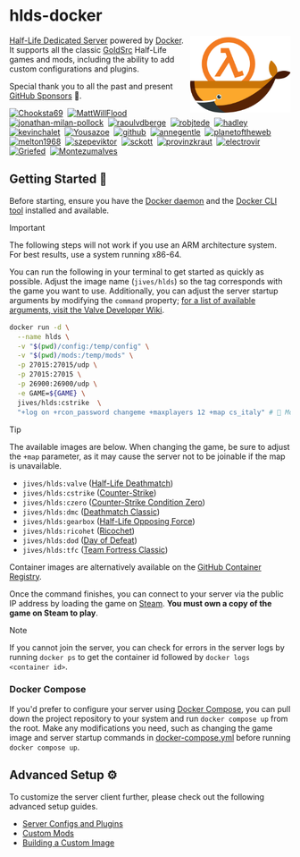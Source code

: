 # hlds-docker

<img align="right" width="180" height="auto"  src="./.github/docs/docker.svg" alt="Docker in the Half-Life Colours">

[Half-Life Dedicated Server](https://help.steampowered.com/en/faqs/view/081A-106F-B906-1A7A) powered by [Docker](https://www.docker.com). It supports all the classic [GoldSrc](https://developer.valvesoftware.com/wiki/GoldSrc) Half-Life games and mods, including the ability to add custom configurations and plugins.

Special thank you to all the past and present [GitHub Sponsors](https://github.com/sponsors/JamesIves) 💖.

<!-- sponsors --><a href="https://github.com/Chooksta69"><img src="https://github.com/Chooksta69.png" width="25px" alt="Chooksta69" /></a>&nbsp;&nbsp;<a href="https://github.com/MattWillFlood"><img src="https://github.com/MattWillFlood.png" width="25px" alt="MattWillFlood" /></a>&nbsp;&nbsp;<a href="https://github.com/jonathan-milan-pollock"><img src="https://github.com/jonathan-milan-pollock.png" width="25px" alt="jonathan-milan-pollock" /></a>&nbsp;&nbsp;<a href="https://github.com/raoulvdberge"><img src="https://github.com/raoulvdberge.png" width="25px" alt="raoulvdberge" /></a>&nbsp;&nbsp;<a href="https://github.com/robjtede"><img src="https://github.com/robjtede.png" width="25px" alt="robjtede" /></a>&nbsp;&nbsp;<a href="https://github.com/hadley"><img src="https://github.com/hadley.png" width="25px" alt="hadley" /></a>&nbsp;&nbsp;<a href="https://github.com/kevinchalet"><img src="https://github.com/kevinchalet.png" width="25px" alt="kevinchalet" /></a>&nbsp;&nbsp;<a href="https://github.com/Yousazoe"><img src="https://github.com/Yousazoe.png" width="25px" alt="Yousazoe" /></a>&nbsp;&nbsp;<a href="https://github.com/github"><img src="https://github.com/github.png" width="25px" alt="github" /></a>&nbsp;&nbsp;<a href="https://github.com/annegentle"><img src="https://github.com/annegentle.png" width="25px" alt="annegentle" /></a>&nbsp;&nbsp;<a href="https://github.com/planetoftheweb"><img src="https://github.com/planetoftheweb.png" width="25px" alt="planetoftheweb" /></a>&nbsp;&nbsp;<a href="https://github.com/melton1968"><img src="https://github.com/melton1968.png" width="25px" alt="melton1968" /></a>&nbsp;&nbsp;<a href="https://github.com/szepeviktor"><img src="https://github.com/szepeviktor.png" width="25px" alt="szepeviktor" /></a>&nbsp;&nbsp;<a href="https://github.com/sckott"><img src="https://github.com/sckott.png" width="25px" alt="sckott" /></a>&nbsp;&nbsp;<a href="https://github.com/provinzkraut"><img src="https://github.com/provinzkraut.png" width="25px" alt="provinzkraut" /></a>&nbsp;&nbsp;<a href="https://github.com/electrovir"><img src="https://github.com/electrovir.png" width="25px" alt="electrovir" /></a>&nbsp;&nbsp;<a href="https://github.com/Griefed"><img src="https://github.com/Griefed.png" width="25px" alt="Griefed" /></a>&nbsp;&nbsp;<a href="https://github.com/MontezumaIves"><img src="https://github.com/MontezumaIves.png" width="25px" alt="MontezumaIves" /></a>&nbsp;&nbsp;<!-- sponsors -->

## Getting Started 🚀

Before starting, ensure you have the [Docker daemon](https://www.docker.com/) and the [Docker CLI tool](https://docs.docker.com/engine/reference/commandline/cli/) installed and available.

> [!IMPORTANT]  
> The following steps will not work if you use an ARM architecture system. For best results, use a system running x86-64.

You can run the following in your terminal to get started as quickly as possible. Adjust the image name (`jives/hlds`) so the tag corresponds with the game you want to use. Additionally, you can adjust the server startup arguments by modifying the `command` property; [for a list of available arguments, visit the Valve Developer Wiki](https://developer.valvesoftware.com/wiki/Half-Life_Dedicated_Server).

```bash
docker run -d \
  --name hlds \
  -v "$(pwd)/config:/temp/config" \
  -v "$(pwd)/mods:/temp/mods" \
  -p 27015:27015/udp \
  -p 27015:27015 \
  -p 26900:26900/udp \
  -e GAME=${GAME} \
  jives/hlds:cstrike  \
  "+log on +rcon_password changeme +maxplayers 12 +map cs_italy" # 📣 Modify your server startup commands here. You can specify the image with the desired game you want the server to run in the line above.
```

> [!TIP]  
> The available images are below. When changing the game, be sure to adjust the `+map` parameter, as it may cause the server not to be joinable if the map is unavailable.
>
> - `jives/hlds:valve` ([Half-Life Deathmatch](https://store.steampowered.com/app/70/HalfLife/))
> - `jives/hlds:cstrike` ([Counter-Strike](https://store.steampowered.com/app/10/CounterStrike/))
> - `jives/hlds:czero` ([Counter-Strike Condition Zero](https://store.steampowered.com/app/80/CounterStrike_Condition_Zero/))
> - `jives/hlds:dmc` ([Deathmatch Classic](https://store.steampowered.com/app/40/Deathmatch_Classic/))
> - `jives/hlds:gearbox` ([Half-Life Opposing Force](https://store.steampowered.com/app/50/HalfLife_Opposing_Force/))
> - `jives/hlds:ricohet` ([Ricochet](https://store.steampowered.com/app/60/Ricochet/))
> - `jives/hlds:dod` ([Day of Defeat](https://store.steampowered.com/app/30/Day_of_Defeat/))
> - `jives/hlds:tfc` ([Team Fortress Classic](https://store.steampowered.com/app/20/Team_Fortress_Classic/))
>
> Container images are alternatively available on the [GitHub Container Registry](https://github.com/JamesIves/hlds-docker/pkgs/container/hlds).

Once the command finishes, you can connect to your server via the public IP address by loading the game on [Steam](https://steampowered.com). **You must own a copy of the game on Steam to play**.

> [!NOTE]  
> If you cannot join the server, you can check for errors in the server logs by running `docker ps` to get the container id followed by `docker logs <container id>`.

### Docker Compose

If you'd prefer to configure your server using [Docker Compose](https://docs.docker.com/compose/), you can pull down the project repository to your system and run `docker compose up` from the root. Make any modifications you need, such as changing the game image and server startup commands in [docker-compose.yml](docker-compose.yml) before running `docker compose up`.

## Advanced Setup ⚙️

To customize the server client further, please check out the following advanced setup guides.

- [Server Configs and Plugins](config/README.md)
- [Custom Mods](mods/README.md)
- [Building a Custom Image](container/README.md)
